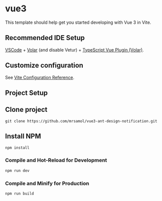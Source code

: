 # vue3

This template should help get you started developing with Vue 3 in Vite.

## Recommended IDE Setup

[VSCode](https://code.visualstudio.com/) + [Volar](https://marketplace.visualstudio.com/items?itemName=Vue.volar) (and disable Vetur) + [TypeScript Vue Plugin (Volar)](https://marketplace.visualstudio.com/items?itemName=Vue.vscode-typescript-vue-plugin).

## Customize configuration

See [Vite Configuration Reference](https://vitejs.dev/config/).

## Project Setup

## Clone project

```
git clone https://github.com/mrsamol/vue3-ant-design-notification.git

```

## Install NPM

```sh
npm install
```

### Compile and Hot-Reload for Development

```sh
npm run dev
```

### Compile and Minify for Production

```sh
npm run build
```
